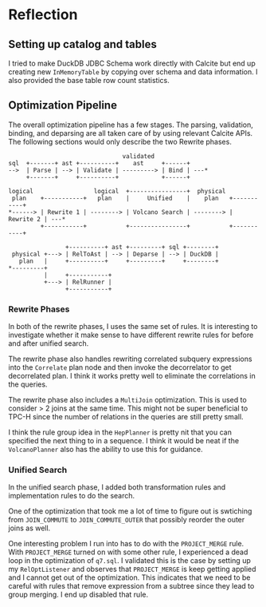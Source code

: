 # Reflection

## Setting up catalog and tables

I tried to make DuckDB JDBC Schema work directly with Calcite but end up creating new `InMemoryTable` by copying over schema and data information. I also provided the base table row count statistics.

## Optimization Pipeline

The overall optimization pipeline has a few stages. The parsing, validation, binding, and deparsing are all taken care of by using relevant Calcite APIs. The following sections would only describe the two Rewrite phases.

```
                                validated           
sql  +-------+ ast +----------+    ast     +------+  
-->  | Parse | --> | Validate | ---------> | Bind | ---*
     +-------+     +----------+            +------+

logical                 logical  +----------------+  physical
 plan    +-----------+   plan    |     Unified    |    plan   +-----------+
*------> | Rewrite 1 | --------> | Volcano Search | --------> | Rewrite 2 | ---*
         +-----------+           +----------------+           +-----------+
            
                +----------+ ast +---------+ sql +--------+
 physical +---> | RelToAst | --> | Deparse | --> | DuckDB |
   plan   |     +----------+     +---------+     +--------+
*---------+
          |     +-----------+ 
          +---> | RelRunner |
                +-----------+
```

### Rewrite Phases

In both of the rewrite phases, I uses the same set of rules. It is interesting to investigate whether it make sense to have different rewrite rules for before and after unified search.

The rewrite phase also handles rewriting correlated subquery expressions into the `Correlate` plan node and then invoke the decorrelator to get decorrelated plan. I think it works pretty well to eliminate the correlations in the queries.

The rewrite phase also includes a `MultiJoin` optimization. This is used to consider > 2 joins at the same time. This might not be super beneficial to TPC-H since the number of relations in the queries are still pretty small.

I think the rule group idea in the `HepPlanner` is pretty nit that you can specified the next thing to in a sequence. I think it would be neat if the `VolcanoPlanner` also has the ability to use this for guidance.

### Unified Search


In the unified search phase, I added both transformation rules and implementation rules to do the search. 

One of the optimization that took me a lot of time to figure out is swtiching from `JOIN_COMMUTE` to `JOIN_COMMUTE_OUTER` that possibly reorder the outer joins as well.


One interesting problem I run into has to do with the `PROJECT_MERGE` rule. With `PROJECT_MERGE` turned on with some other rule, I experienced a dead loop in the optimization of `q7.sql`. I validated this is the case by setting up my `RelOptListener` and observes that `PROJECT_MERGE` is keep getting applied and I cannot get out of the optimization. This indicates that we need to be careful with rules that remove expression from a subtree since they lead to group merging. I end up disabled that rule.
